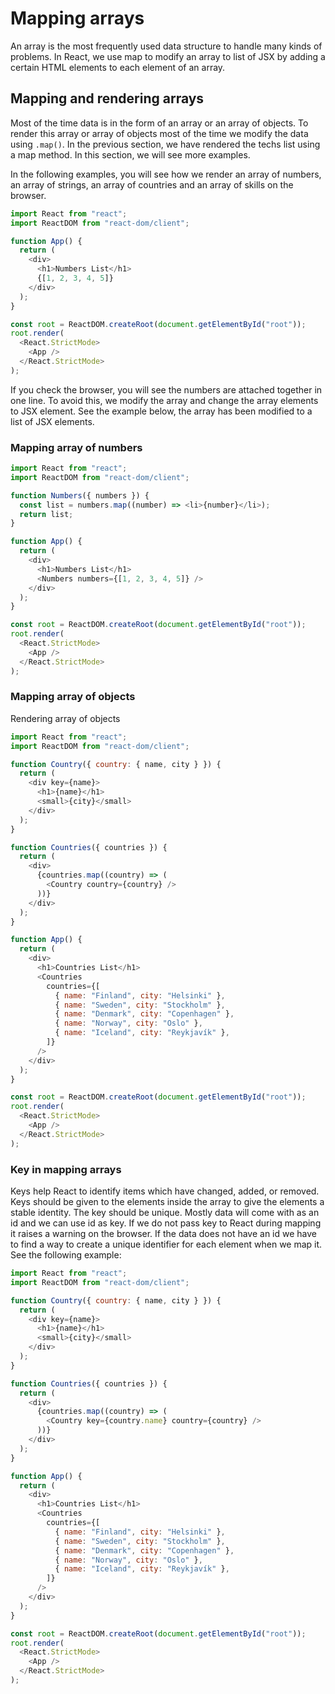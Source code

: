 # Mapping arrays

An array is the most frequently used data structure to handle many kinds of problems. In React, we use map to modify an array to list of JSX by adding a certain HTML elements to each element of an array.

## Mapping and rendering arrays

Most of the time data is in the form of an array or an array of objects. To render this array or array of objects most of the time we modify the data using `.map()`. In the previous section, we have rendered the techs list using a map method. In this section, we will see more examples.

In the following examples, you will see how we render an array of numbers, an array of strings, an array of countries and an array of skills on the browser.

```js
import React from "react";
import ReactDOM from "react-dom/client";

function App() {
  return (
    <div>
      <h1>Numbers List</h1>
      {[1, 2, 3, 4, 5]}
    </div>
  );
}

const root = ReactDOM.createRoot(document.getElementById("root"));
root.render(
  <React.StrictMode>
    <App />
  </React.StrictMode>
);
```

If you check the browser, you will see the numbers are attached together in one line. To avoid this, we modify the array and change the array elements to JSX element. See the example below, the array has been modified to a list of JSX elements.

### Mapping array of numbers

```js
import React from "react";
import ReactDOM from "react-dom/client";

function Numbers({ numbers }) {
  const list = numbers.map((number) => <li>{number}</li>);
  return list;
}

function App() {
  return (
    <div>
      <h1>Numbers List</h1>
      <Numbers numbers={[1, 2, 3, 4, 5]} />
    </div>
  );
}

const root = ReactDOM.createRoot(document.getElementById("root"));
root.render(
  <React.StrictMode>
    <App />
  </React.StrictMode>
);
```

### Mapping array of objects

Rendering array of objects

```js
import React from "react";
import ReactDOM from "react-dom/client";

function Country({ country: { name, city } }) {
  return (
    <div key={name}>
      <h1>{name}</h1>
      <small>{city}</small>
    </div>
  );
}

function Countries({ countries }) {
  return (
    <div>
      {countries.map((country) => (
        <Country country={country} />
      ))}
    </div>
  );
}

function App() {
  return (
    <div>
      <h1>Countries List</h1>
      <Countries
        countries={[
          { name: "Finland", city: "Helsinki" },
          { name: "Sweden", city: "Stockholm" },
          { name: "Denmark", city: "Copenhagen" },
          { name: "Norway", city: "Oslo" },
          { name: "Iceland", city: "Reykjavík" },
        ]}
      />
    </div>
  );
}

const root = ReactDOM.createRoot(document.getElementById("root"));
root.render(
  <React.StrictMode>
    <App />
  </React.StrictMode>
);
```

### Key in mapping arrays

Keys help React to identify items which have changed, added, or removed. Keys should be given to the elements inside the array to give the elements a stable identity. The key should be unique. Mostly data will come with as an id and we can use id as key. If we do not pass key to React during mapping it raises a warning on the browser. If the data does not have an id we have to find a way to create a unique identifier for each element when we map it. See the following example:

```js
import React from "react";
import ReactDOM from "react-dom/client";

function Country({ country: { name, city } }) {
  return (
    <div key={name}>
      <h1>{name}</h1>
      <small>{city}</small>
    </div>
  );
}

function Countries({ countries }) {
  return (
    <div>
      {countries.map((country) => (
        <Country key={country.name} country={country} />
      ))}
    </div>
  );
}

function App() {
  return (
    <div>
      <h1>Countries List</h1>
      <Countries
        countries={[
          { name: "Finland", city: "Helsinki" },
          { name: "Sweden", city: "Stockholm" },
          { name: "Denmark", city: "Copenhagen" },
          { name: "Norway", city: "Oslo" },
          { name: "Iceland", city: "Reykjavík" },
        ]}
      />
    </div>
  );
}

const root = ReactDOM.createRoot(document.getElementById("root"));
root.render(
  <React.StrictMode>
    <App />
  </React.StrictMode>
);
```
